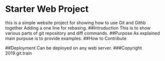 # Starter Web Project
this is a simple website project for
showing how to use Git and Githb together
Adding a one line for rebasing.
##Introduction
This is to show various parts of git repository
and diff commands.
##Purpose
As explained main purpuse is to provide examples.
##How to Contribute

##Deployment
Can be deployed on any web server.
###Copyright
2019.git.train 